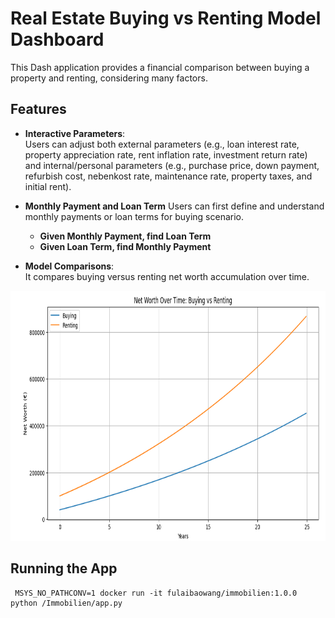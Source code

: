 # Real Estate Buying vs Renting Model Dashboard

This Dash application provides a financial comparison between buying a property and renting, considering many factors.

## Features

- **Interactive Parameters**:  
  Users can adjust both external parameters (e.g., loan interest rate, property appreciation rate, rent inflation rate, investment return rate) and internal/personal parameters (e.g., purchase price, down payment, refurbish cost, nebenkost rate, maintenance rate, property taxes, and initial rent).

- **Monthly Payment and Loan Term**
  Users can first define and understand monthly payments or loan terms for buying scenario.
    - **Given Monthly Payment, find Loan Term**
    - **Given Loan Term, find Monthly Payment**

- **Model Comparisons**:  
  It compares buying versus renting net worth accumulation over time.

<img src="images/Screenshot.png" alt="Alt text" height="400">

## Running the App
```
 MSYS_NO_PATHCONV=1 docker run -it fulaibaowang/immobilien:1.0.0 python /Immobilien/app.py
```
